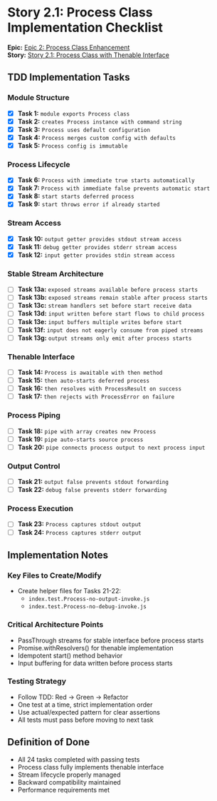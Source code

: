 # Story 2.1: Process Class Implementation Checklist

**Epic:** [Epic 2: Process Class Enhancement](./epic-02.process-class-enhancement.md)  
**Story:** [Story 2.1: Process Class with Thenable Interface](./story-02.01.process-class-thenable.md)

## TDD Implementation Tasks

### Module Structure
- [x] **Task 1:** `module exports Process class`
- [x] **Task 2:** `creates Process instance with command string`
- [x] **Task 3:** `Process uses default configuration`
- [x] **Task 4:** `Process merges custom config with defaults`
- [x] **Task 5:** `Process config is immutable`

### Process Lifecycle
- [x] **Task 6:** `Process with immediate true starts automatically`
- [x] **Task 7:** `Process with immediate false prevents automatic start`
- [x] **Task 8:** `start starts deferred process`
- [x] **Task 9:** `start throws error if already started`

### Stream Access
- [x] **Task 10:** `output getter provides stdout stream access`
- [x] **Task 11:** `debug getter provides stderr stream access`
- [x] **Task 12:** `input getter provides stdin stream access`

### Stable Stream Architecture
- [ ] **Task 13a:** `exposed streams available before process starts`
- [ ] **Task 13b:** `exposed streams remain stable after process starts`
- [ ] **Task 13c:** `stream handlers set before start receive data`
- [ ] **Task 13d:** `input written before start flows to child process`
- [ ] **Task 13e:** `input buffers multiple writes before start`
- [ ] **Task 13f:** `input does not eagerly consume from piped streams`
- [ ] **Task 13g:** `output streams only emit after process starts`

### Thenable Interface
- [ ] **Task 14:** `Process is awaitable with then method`
- [ ] **Task 15:** `then auto-starts deferred process`
- [ ] **Task 16:** `then resolves with ProcessResult on success`
- [ ] **Task 17:** `then rejects with ProcessError on failure`

### Process Piping
- [ ] **Task 18:** `pipe with array creates new Process`
- [ ] **Task 19:** `pipe auto-starts source process`
- [ ] **Task 20:** `pipe connects process output to next process input`

### Output Control
- [ ] **Task 21:** `output false prevents stdout forwarding`
- [ ] **Task 22:** `debug false prevents stderr forwarding`

### Process Execution
- [ ] **Task 23:** `Process captures stdout output`
- [ ] **Task 24:** `Process captures stderr output`

## Implementation Notes

### Key Files to Create/Modify
- Create helper files for Tasks 21-22:
  - `index.test.Process-no-output-invoke.js`
  - `index.test.Process-no-debug-invoke.js`

### Critical Architecture Points
- PassThrough streams for stable interface before process starts
- Promise.withResolvers() for thenable implementation
- Idempotent start() method behavior
- Input buffering for data written before process starts

### Testing Strategy
- Follow TDD: Red → Green → Refactor
- One test at a time, strict implementation order
- Use actual/expected pattern for clear assertions
- All tests must pass before moving to next task

## Definition of Done
- All 24 tasks completed with passing tests
- Process class fully implements thenable interface
- Stream lifecycle properly managed
- Backward compatibility maintained
- Performance requirements met